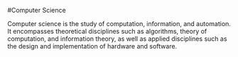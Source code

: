 #Computer Science

Computer science is the study of computation, information, and automation. It encompasses theoretical disciplines such as algorithms, theory of computation, and information theory, as well as applied disciplines such as the design and implementation of hardware and software.